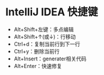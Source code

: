 # IntelliJ IDEA 快捷键
- Alt+Shift+左键：多点编辑
- Alt+Shift+↑(或↓)：行移动
- Ctrl+d：复制当前行到下一行
- Ctrl+y：删除当前行
- Alt+Insert：generater相关代码
- Alt+Enter：快速修复